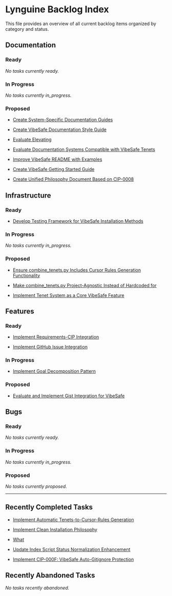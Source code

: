 # Lynguine Backlog Index

This file provides an overview of all current backlog items organized by category and status.

## Documentation

### Ready

*No tasks currently ready.*


### In Progress

*No tasks currently in_progress.*


### Proposed

- [Create System-Specific Documentation Guides](documentation/2025-05-05_system-specific-guides.md)

- [Create VibeSafe Documentation Style Guide](documentation/2025-05-05_documentation-style-guide.md)

- [Evaluate Elevating](documentation/2025-05-05_breadcrumbs-pattern-tenet.md)

- [Evaluate Documentation Systems Compatible with VibeSafe Tenets](documentation/2025-05-05_documentation-system-evaluation.md)

- [Improve VibeSafe README with Examples](documentation/2025-05-05_improve-readme.md)

- [Create VibeSafe Getting Started Guide](documentation/2025-05-05_getting-started-guide.md)

- [Create Unified Philosophy Document Based on CIP-0008](documentation/2025-05-05_unified-philosophy-document.md)


## Infrastructure

### Ready

- [Develop Testing Framework for VibeSafe Installation Methods](infrastructure/2025-05-05_installation-testing-plan.md)


### In Progress

*No tasks currently in_progress.*


### Proposed

- [Ensure combine_tenets.py Includes Cursor Rules Generation Functionality](infrastructure/2025-07-28_vibesafe-combine-tenets-cursor-rules.md)

- [Make combine_tenets.py Project-Agnostic Instead of Hardcoded for](infrastructure/2025-07-28_vibesafe-combine-tenets-project-detection.md)

- [Implement Tenet System as a Core VibeSafe Feature](infrastructure/2025-05-05_implement-tenets.md)


## Features

### Ready

- [Implement Requirements-CIP Integration](features/2025-05-16_requirements-cip-integration.md)

- [Implement GitHub Issue Integration](features/2025-05-05_github-integration.md)


### In Progress

- [Implement Goal Decomposition Pattern](features/2025-05-08_goal-decomposition-pattern.md)


### Proposed

- [Evaluate and Implement Gist Integration for VibeSafe](features/2025-05-05_gist-integration.md)


## Bugs

### Ready

*No tasks currently ready.*


### In Progress

*No tasks currently in_progress.*


### Proposed

*No tasks currently proposed.*


---

## Recently Completed Tasks

- [Implement Automatic Tenets-to-Cursor-Rules Generation](features/2025-07-28_implement-tenets-to-cursor-rules.md)

- [Implement Clean Installation Philosophy](features/2025-07-26_clean-installation-implementation.md)

- [What](features/2025-07-26_whats-next-status-normalization.md)

- [Update Index Script Status Normalization Enhancement](features/2025-07-26_update-index-status-normalization.md)

- [Implement CIP-000F: VibeSafe Auto-Gitignore Protection](features/2025-07-26_implement-cip000f-gitignore-protection.md)


## Recently Abandoned Tasks

*No tasks recently abandoned.*
